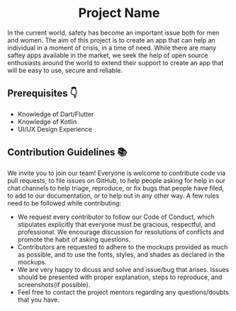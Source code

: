 <h1 align="center"><b>Project Name</b></h1>

In the current world, safety has become an important issue both for men and women. The aim of this project is to create an app that can help an individual in a moment of crisis, in a time of need. While there are many saftey apps available in the market, we seek the help of open source enthusiasts around the world to extend their support to create an app that will be easy to use, secure and reliable. 

## Prerequisites  :point_down:
- Knowledge of Dart/Flutter
- Knowledge of Kotlin
- UI/UX Design Experience

## Contribution Guidelines :books:
We invite you to join our team! Everyone is welcome to contribute code via pull requests, to file issues on GitHub, to help people asking for help in our chat channels to help triage, reproduce, or fix bugs that people have filed, to add to our documentation, or to help out in any other way.
A few rules need to be followed while contributing:
- We request every contributor to follow our Code of Conduct, which stipulates explicitly that everyone must be gracious, respectful, and professional. We encourage discussion for resolutions of conflicts and promote the habit of asking questions.
- Contributors are requested to adhere to the mockups provided as much as possible, and to use the fonts, styles, and shades as declared in the mockups.
- We are very happy to dicuss and solve and issue/bug that arises. Issues should be presented with proper explanation, steps to reproduce, and screenshots(if possible).
- Feel free to contact the project mentors regarding any questions/doubts that you have.

